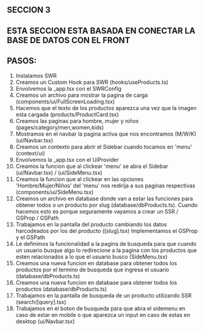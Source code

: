 ## SECCION 3
## ESTA SECCION ESTA BASADA EN CONECTAR LA BASE DE DATOS CON EL FRONT
## PASOS:
1. Instalamos SWR
2. Creamos un Custom Hook para SWR (hooks/useProducts.ts)
3. Envolvemos la _app.tsx con el SWRConfig
4. Creamos un archivo para mostrar la pagina de carga (components/ui/FullScreenLoading.tsx)
5. Hacemos que el texto de los productos aparezca una vez que la imagen esta cargada (products/ProductCard.tsx)
6. Creamos las paginas para hombre, mujer y niños (pages/category/men,women,kids)
7. Mostramos en el navbar la pagina activa que nos encontramos (M/W/K) (ui/Navbar.tsx)
8. Creamos un contexto para abrir el Sidebar cuando tocamos en 'menu' (context/ui)
9. Envolvemos la _app.tsx con el UiProvider
10. Creamos la funcion que al clickear 'menu' se abra el Sidebar (ui/Navbar.tsx) / (ui/SideMenu.tsx)
11. Creamos la funcion que al clickear en las opciones 'Hombre/Mujer/Niños' del 'menu' nos redirija a sus paginas respectivas (components/ui/SideMenu.tsx)
12. Creamos un archivo en database donde van a estar las funciones para obtener todos o un producto por slug (database/dbProducts.ts). Cuando hacemos esto es porque seguramente vayamos a crear un SSR / GSProp / GSPath
13. Trabajamos en la pantalla del producto cambiando los datos harcodeados por los del producto ([slug].tsx)
Implementamos el GSProp y el GSPath
14. Le definimos la funcionalidad a la pagina de busqueda para que cuando un usuario busque algo lo redirecione a la pagina con los productos que esten relacionados a lo que el usuario busco (SideMenu.tsx)
15. Creamos una nueva funcion en database para obtener todos los productos por el termino de busqueda que ingresa el usuario (database/dbProducts.ts)
16. Creamos una nueva funcion en database para obtener todos los productos (database/dbProducts.ts)
17. Trabajamos en la pantalla de busqueda de un producto utilizando SSR (search/[query].tsx)
18. Trabajamos en el boton de busqueda para que abra el sidemenu en caso de estar en mobile o que aparezca un input en caso de estas en desktop (ui/Navbar.tsx)